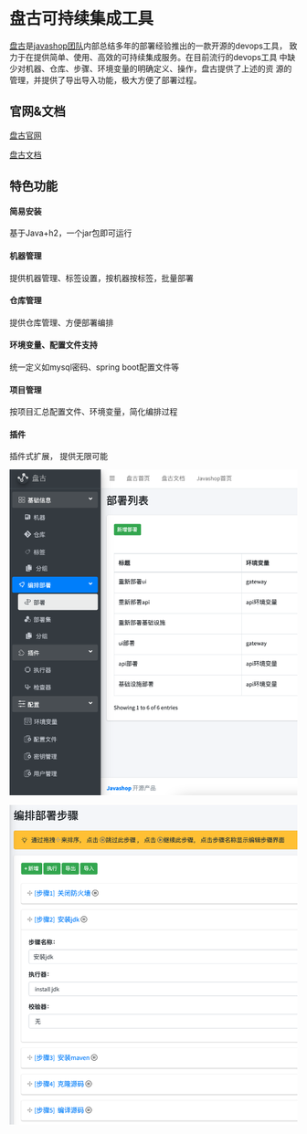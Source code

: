 # 盘古可持续集成工具

[盘古](https://pangu.javamall.com.cn/)是[javashop团队](http://www.javamall.com.cn/)内部总结多年的部署经验推出的一款开源的devops工具， 致力于在提供简单、使用、高效的可持续集成服务。在目前流行的devops工具 中缺少对机器、仓库、步骤、环境变量的明确定义、操作，盘古提供了上述的资 源的管理，并提供了导出导入功能，极大方便了部署过程。

## 官网&文档

[盘古官网](https://pangu.javamall.com.cn)

[盘古文档](https://pangu.javamall.com.cn/docs/#/)

## 特色功能

#### 简易安装

基于Java+h2，一个jar包即可运行
#### 机器管理
提供机器管理、标签设置，按机器按标签，批量部署
#### 仓库管理
提供仓库管理、方便部署编排
#### 环境变量、配置文件支持
统一定义如mysql密码、spring boot配置文件等
#### 项目管理
按项目汇总配置文件、环境变量，简化编排过程
#### 插件
插件式扩展， 提供无限可能



![image-20210323170306700](README.assets/image-20210323170306700.png)

![image-20210323170602194](README.assets/image-20210323170602194.png)
